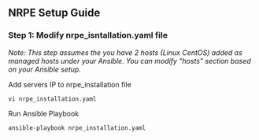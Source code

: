 ## NRPE Setup Guide

### Step 1: Modify nrpe_isntallation.yaml file

*Note: This step assumes the you have 2 hosts (Linux CentOS) added as managed hosts under your Ansible. You can modify "hosts" section based on your Ansible setup.*

Add servers IP to nrpe_installation file 

```vi nrpe_installation.yaml```

Run Ansible Playbook 

```ansible-playbook nrpe_installation.yaml```
